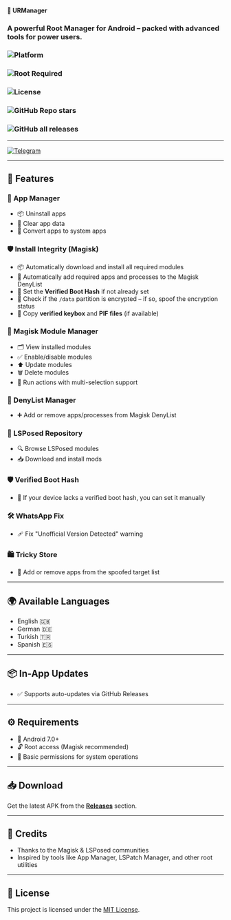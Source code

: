 #### 🔧 URManager  
### A powerful Root Manager for Android – packed with advanced tools for power users.

### ![Platform](https://img.shields.io/badge/platform-Android-green?style=flat-square)
### ![Root Required](https://img.shields.io/badge/root-required-red?style=flat-square)
### ![License](https://img.shields.io/github/license/Escape000-bit/urmanager?style=flat-square)
### ![GitHub Repo stars](https://img.shields.io/github/stars/Escape000-bit/urmanager?style=flat-square)
### ![GitHub all releases](https://img.shields.io/github/downloads/Escape000-bit/urmanager/total?style=flat-square)

---

[![Telegram](https://img.shields.io/badge/Telegram-Join%20Chat-blue?style=flat&logo=telegram)](https://t.me/c/2665137590/1)

---

## 🚀 Features

### 📱 App Manager
- 📦 Uninstall apps  
- 🧹 Clear app data  
- 🚀 Convert apps to system apps

### 🛡️ Install Integrity (Magisk)
- 📦 Automatically download and install all required modules  
- 🚫 Automatically add required apps and processes to the Magisk DenyList  
- 🔐 Set the **Verified Boot Hash** if not already set  
- 💾 Check if the `/data` partition is encrypted – if so, spoof the encryption status  
- 📁 Copy **verified keybox** and **PIF files** (if available)
  
### 🧩 Magisk Module Manager
- 🗂️ View installed modules  
- ✅ Enable/disable modules  
- ⬆️ Update modules  
- 🗑️ Delete modules  
- 🔄 Run actions with multi-selection support  

### 🚫 DenyList Manager
- ➕ Add or remove apps/processes from Magisk DenyList  

### 🧬 LSPosed Repository
- 🔍 Browse LSPosed modules  
- 📥 Download and install mods  

### 🛡️ Verified Boot Hash
- 📍 If your device lacks a verified boot hash, you can set it manually  

### 🛠️ WhatsApp Fix
- 🩹 Fix "Unofficial Version Detected" warning  

### 🛍️ Tricky Store
- 🎯 Add or remove apps from the spoofed target list  

---

## 🌍 Available Languages
- English 🇬🇧  
- German 🇩🇪  
- Turkish 🇹🇷  
- Spanish 🇪🇸  

---

## 📦 In-App Updates
- ✅ Supports auto-updates via GitHub Releases

---


## ⚙️ Requirements
- 📱 Android 7.0+  
- 🔓 Root access (Magisk recommended)  
- 🔧 Basic permissions for system operations

---

## 📥 Download

Get the latest APK from the [**Releases**](https://github.com/Escape000-bit/URManager/releases) section.

---

## 🙏 Credits
- Thanks to the Magisk & LSPosed communities  
- Inspired by tools like App Manager, LSPatch Manager, and other root utilities

---

## 📜 License
This project is licensed under the [MIT License](LICENSE).

